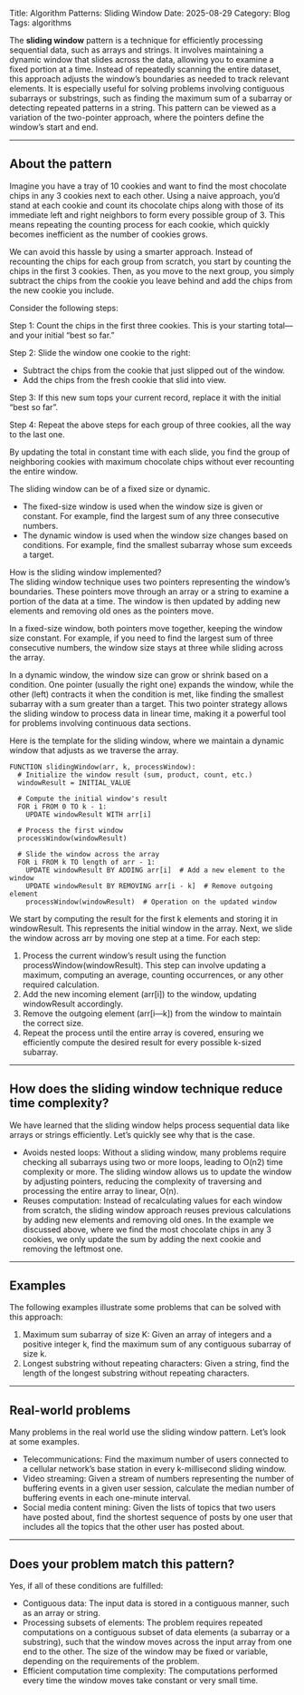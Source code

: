 Title: Algorithm Patterns: Sliding Window
Date: 2025-08-29
Category: Blog
Tags: algorithms

The **sliding window** pattern is a technique for efficiently processing sequential data, such as arrays and strings. It involves maintaining a dynamic window that slides across the data, allowing you to examine a fixed portion at a time. Instead of repeatedly scanning the entire dataset, this approach adjusts the window’s boundaries as needed to track relevant elements. It is especially useful for solving problems involving contiguous subarrays or substrings, such as finding the maximum sum of a subarray or detecting repeated patterns in a string. This pattern can be viewed as a variation of the two-pointer approach, where the pointers define the window’s start and end.

---

## About the pattern

Imagine you have a tray of 10 cookies and want to find the most chocolate chips in any 3 cookies next to each other. Using a naive approach, you’d stand at each cookie and count its chocolate chips along with those of its immediate left and right neighbors to form every possible group of 3. This means repeating the counting process for each cookie, which quickly becomes inefficient as the number of cookies grows.

We can avoid this hassle by using a smarter approach. Instead of recounting the chips for each group from scratch, you start by counting the chips in the first 3 cookies. Then, as you move to the next group, you simply subtract the chips from the cookie you leave behind and add the chips from the new cookie you include. 

Consider the following steps:

Step 1: Count the chips in the first three cookies. This is your starting total—and your initial “best so far.”

Step 2: Slide the window one cookie to the right:
- Subtract the chips from the cookie that just slipped out of the window.
- Add the chips from the fresh cookie that slid into view.

Step 3: If this new sum tops your current record, replace it with the initial “best so far”.

Step 4: Repeat the above steps for each group of three cookies, all the way to the last one.

By updating the total in constant time with each slide, you find the group of neighboring cookies with maximum chocolate chips without ever recounting the entire window.

The sliding window can be of a fixed size or dynamic.
- The fixed-size window is used when the window size is given or constant. For example, find the largest sum of any three consecutive numbers.
- The dynamic window is used when the window size changes based on conditions. For example, find the smallest subarray whose sum exceeds a target.

How is the sliding window implemented?  
The sliding window technique uses two pointers representing the window’s boundaries. These pointers move through an array or a string to examine a portion of the data at a time. The window is then updated by adding new elements and removing old ones as the pointers move.

In a fixed-size window, both pointers move together, keeping the window size constant. For example, if you need to find the largest sum of three consecutive numbers, the window size stays at three while sliding across the array.

In a dynamic window, the window size can grow or shrink based on a condition. One pointer (usually the right one) expands the window, while the other (left) contracts it when the condition is met, like finding the smallest subarray with a sum greater than a target. This two pointer strategy allows the sliding window to process data in linear time, making it a powerful tool for problems involving continuous data sections.

Here is the template for the sliding window, where we maintain a dynamic window that adjusts as we traverse the array.

```
FUNCTION slidingWindow(arr, k, processWindow):
  # Initialize the window result (sum, product, count, etc.)
  windowResult = INITIAL_VALUE
  
  # Compute the initial window's result
  FOR i FROM 0 TO k - 1:
    UPDATE windowResult WITH arr[i]

  # Process the first window
  processWindow(windowResult)

  # Slide the window across the array
  FOR i FROM k TO length of arr - 1:
    UPDATE windowResult BY ADDING arr[i]  # Add a new element to the window
    UPDATE windowResult BY REMOVING arr[i - k]  # Remove outgoing element
    processWindow(windowResult)  # Operation on the updated window
```

We start by computing the result for the first k elements and storing it in windowResult. This represents the initial window in the array. Next, we slide the window across arr by moving one step at a time. For each step:

1. Process the current window’s result using the function processWindow(windowResult). This step can involve updating a maximum, computing an average, counting occurrences, or any other required calculation.
2. Add the new incoming element (arr[i]) to the window, updating windowResult accordingly.
3. Remove the outgoing element (arr[i—k]) from the window to maintain the correct size.
4. Repeat the process until the entire array is covered, ensuring we efficiently compute the desired result for every possible k-sized subarray.

---

## How does the sliding window technique reduce time complexity?

We have learned that the sliding window helps process sequential data like arrays or strings efficiently. Let’s quickly see why that is the case.

- Avoids nested loops: Without a sliding window, many problems require checking all subarrays using two or more loops, leading to O(n2) time complexity or more. The sliding window allows us to update the window by adjusting pointers, reducing the complexity of traversing and processing the entire array to linear, O(n).
- Reuses computation: Instead of recalculating values for each window from scratch, the sliding window approach reuses previous calculations by adding new elements and removing old ones. In the example we discussed above, where we find the most chocolate chips in any 3 cookies, we only update the sum by adding the next cookie and removing the leftmost one.

---

## Examples

The following examples illustrate some problems that can be solved with this approach:

1. Maximum sum subarray of size K: Given an array of integers and a positive integer k, find the maximum sum of any contiguous subarray of size k.
2. Longest substring without repeating characters: Given a string, find the length of the longest substring without repeating characters.

---

## Real-world problems

Many problems in the real world use the sliding window pattern. Let’s look at some examples.

- Telecommunications: Find the maximum number of users connected to a cellular network’s base station in every k-millisecond sliding window.
- Video streaming: Given a stream of numbers representing the number of buffering events in a given user session, calculate the median number of buffering events in each one-minute interval.
- Social media content mining: Given the lists of topics that two users have posted about, find the shortest sequence of posts by one user that includes all the topics that the other user has posted about.

---

## Does your problem match this pattern?

Yes, if all of these conditions are fulfilled:

- Contiguous data: The input data is stored in a contiguous manner, such as an array or string.
- Processing subsets of elements: The problem requires repeated computations on a contiguous subset of data elements (a subarray or a substring), such that the window moves across the input array from one end to the other. The size of the window may be fixed or variable, depending on the requirements of the problem. 
- Efficient computation time complexity: The computations performed every time the window moves take constant or very small time.
